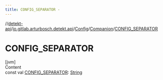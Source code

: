 ```yaml
---
title: CONFIG_SEPARATOR -
---
```

//[detekt-api](../../../index.md)/[io.gitlab.arturbosch.detekt.api](../../index.md)/[Config](../index.md)/[Companion](index.md)/[CONFIG_SEPARATOR](-c-o-n-f-i-g_-s-e-p-a-r-a-t-o-r.md)



# CONFIG_SEPARATOR  
[jvm]  
Content  
const val [CONFIG_SEPARATOR](-c-o-n-f-i-g_-s-e-p-a-r-a-t-o-r.md): [String](https://kotlinlang.org/api/latest/jvm/stdlib/kotlin/-string/index.html)  



